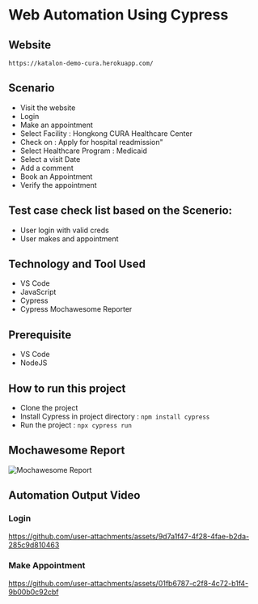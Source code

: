 # Web Automation Using Cypress

## Website
`https://katalon-demo-cura.herokuapp.com/`

## Scenario
- Visit the website
- Login
- Make an appointment
- Select Facility : Hongkong CURA Healthcare Center
- Check on : Apply for hospital readmission"
- Select Healthcare Program : Medicaid
- Select a visit Date
- Add a comment
- Book an Appointment
- Verify the appointment

## Test case check list based on the Scenerio:
- User login with valid creds
- User makes and appointment

## Technology and Tool Used
- VS Code
- JavaScript
- Cypress
- Cypress Mochawesome Reporter

## Prerequisite
- VS Code
- NodeJS

## How to run this project
- Clone the project
- Install Cypress in project directory : `npm install cypress`
- Run the project : `npx cypress run`

## Mochawesome Report
![Mochawesome Report](https://github.com/user-attachments/assets/c1a3b21c-610f-4eb8-8ee3-b4956f5bfac2)

## Automation Output Video
### Login
https://github.com/user-attachments/assets/9d7a1f47-4f28-4fae-b2da-285c9d810463

### Make Appointment
https://github.com/user-attachments/assets/01fb6787-c2f8-4c72-b1f4-9b00b0c92cbf
